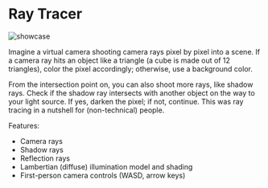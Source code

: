 # Ray Tracer

![showcase](showcase.gif)

Imagine a virtual camera shooting camera rays pixel by pixel into a scene.
If a camera ray hits an object like a triangle (a cube is made out of 12 triangles),
color the pixel accordingly; otherwise, use a background color.

From the intersection point on, you can also shoot more rays, like shadow rays.
Check if the shadow ray intersects with another object on the way to your light source.
If yes, darken the pixel; if not, continue.
This was ray tracing in a nutshell for (non-technical) people.


Features:
- Camera rays
- Shadow rays
- Reflection rays
- Lambertian (diffuse) illumination model and shading
- First-person camera controls (WASD, arrow keys)

